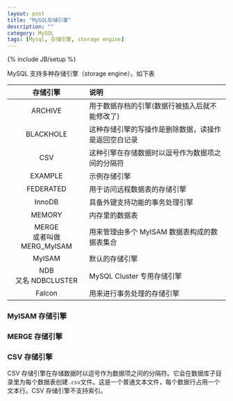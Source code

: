```yaml
---
layout: post
title: "MySQL存储引擎"
description: ""
category: MySQL
tags: [Mysql, 存储引擎, storage engine]
---
```

{% include JB/setup %}


MySQL 支持多种存储引擎（storage engine）。如下表

|存储引擎|说明|
|:---:|:---|
|ARCHIVE|用于数据存档的引擎(数据行被插入后就不能修改了)|
|BLACKHOLE|这种存储引擎的写操作是删除数据，读操作是返回空白记录|
|CSV|这种引擎在存储数据时以逗号作为数据项之间的分隔符|
|EXAMPLE|示例存储引擎|
|FEDERATED|用于访问远程数据表的存储引擎|
|InnoDB|具备外键支持功能的事务处理引擎|
|MEMORY|内存里的数据表|
|MERGE <br> 或者叫做 MERG_MyISAM|用来管理由多个 MyISAM 数据表构成的数据表集合|
|MyISAM|默认的存储引擎|
|NDB <br> 又名 NDBCLUSTER|MySQL Cluster 专用存储引擎|
|Falcon|用来进行事务处理的存储引擎|

### MyISAM 存储引擎

### MERGE 存储引擎

### CSV 存储引擎

CSV 存储引擎在存储数据时以逗号作为数据项之间的分隔符。它会在数据库子目录里为每个数据表创建`.csv`文件。这是一个普通文本文件，每个数据行占用一个文本行。CSV 存储引擎不支持索引。


